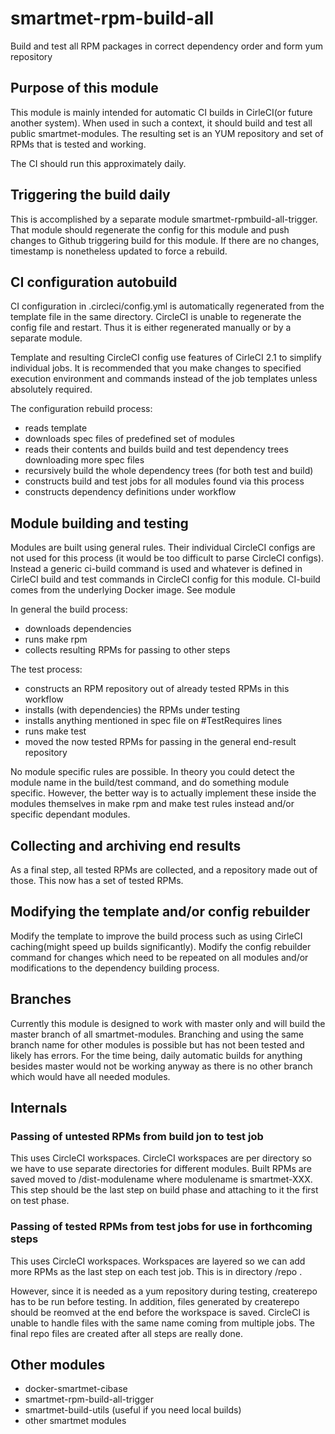 # smartmet-rpm-build-all

Build and test all RPM packages in correct dependency order and form yum repository

## Purpose of this module

This module is mainly intended for automatic CI builds in CirleCI(or future another system).
When used in such a context, it should build and test all public smartmet-modules. The resulting set
is an YUM repository and set of RPMs that is tested and working.

The CI should run this approximately daily.

## Triggering the build daily

This is accomplished by a separate module smartmet-rpmbuild-all-trigger. That module should regenerate the
config for this module and push changes to Github triggering build for this module.
If there are no changes, timestamp is nonetheless updated to force a rebuild.

## CI configuration autobuild

CI configuration in .circleci/config.yml is automatically regenerated from the template file in the same directory.
CircleCI is unable to regenerate the config file and restart. Thus it is either regenerated manually or by a separate
module.

Template and resulting CircleCI config use features of CirleCI 2.1 to simplify individual jobs.
It is recommended that you make changes to specified execution environment and commands instead of the job templates
unless absolutely required.

The configuration rebuild process:
* reads template
* downloads spec files of predefined set of modules
* reads their contents and builds build and test dependency trees downloading more spec files
* recursively build the whole dependency trees (for both test and build)
* constructs build and test jobs for all modules found via this process
* constructs dependency definitions under workflow

## Module building and testing

Modules are built using general rules. Their individual CircleCI configs are not used for this process (it would
be too difficult to parse CircleCI configs). Instead a generic ci-build command is used and whatever is defined
in CirleCI build and test commands in CircleCI config for this module. CI-build comes from the underlying Docker
image. See module

In general the build process:
* downloads dependencies
* runs make rpm
* collects resulting RPMs for passing to other steps

The test process:
* constructs an RPM repository out of already tested RPMs in this workflow
* installs (with dependencies) the RPMs under testing
* installs anything mentioned in spec file on #TestRequires lines
* runs make test
* moved the now tested RPMs for passing in the general end-result repository

No module specific rules are possible. In theory you could detect the module name in the build/test command, and
do something module specific. However, the better way is to actually implement these inside the modules
themselves in make rpm and make test rules instead and/or specific dependant modules.

## Collecting and archiving end results

As a final step, all tested RPMs are collected, and a repository made out of those.
This now has a set of tested RPMs.

## Modifying the template and/or config rebuilder

Modify the template to improve the build process such as using CirleCI caching(might speed up builds significantly).
Modify the config rebuilder command for changes which need to be repeated on all modules and/or modifications to the
dependency building process.

## Branches

Currently this module is designed to work with master only and will build the master branch of all smartmet-modules.
Branching and using the same branch name for other modules is possible but has not been tested and likely has errors.
For the time being, daily automatic builds for anything besides master would not be working anyway as there is no
other branch which would have all needed modules.

## Internals

### Passing of untested RPMs from build jon to test job

This uses CircleCI workspaces. CircleCI workspaces are per directory so we have to use separate directories for different modules. Built RPMs are saved moved to /dist-modulename where modulename is smartmet-XXX. This step should
be the last step on build phase and attaching to it the first on test phase.

### Passing of tested RPMs from test jobs for use in forthcoming steps

This uses CircleCI workspaces. Workspaces are layered so we can add more RPMs as the last step on each test job.
This is in directory /repo .

However, since it is needed as a yum repository during testing, createrepo has to be run before testing.
In addition, files generated by createrepo should be reomved at the end before the workspace is saved.
CircleCI is unable to handle files with the same name coming from multiple jobs.
The final repo files are created after all steps are really done.

## Other modules

* docker-smartmet-cibase
* smartmet-rpm-build-all-trigger
* smartmet-build-utils (useful if you need local builds)
* other smartmet modules